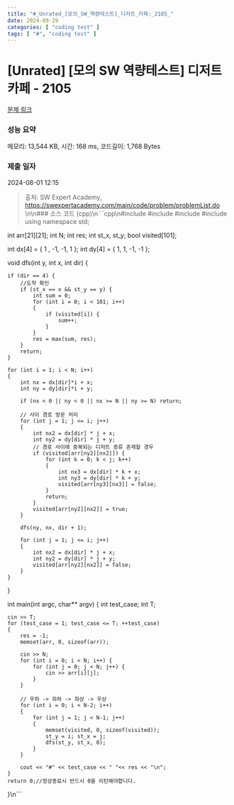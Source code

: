 ```yaml
---
title: "#_Unrated_[모의_SW_역량테스트]_디저트_카페:_2105_"
date: 2024-09-29
categories: [ "coding test" ]
tags: [ "#", "coding test" ]
---
```


# [Unrated] [모의 SW 역량테스트] 디저트 카페 - 2105 

[문제 링크](https://swexpertacademy.com/main/code/problem/problemDetail.do?contestProbId=AV5VwAr6APYDFAWu) 

### 성능 요약

메모리: 13,544 KB, 시간: 168 ms, 코드길이: 1,768 Bytes

### 제출 일자

2024-08-01 12:15



> 출처: SW Expert Academy, https://swexpertacademy.com/main/code/problem/problemList.do
\n\n### 소스 코드 (cpp)\n```cpp\n#include<iostream>
#include<cstring>
#include <algorithm>
#include<vector>
using namespace std;

int arr[21][21];
int N;
int res;
int st_x, st_y;
bool visited[101];

int dx[4] = { 1 , -1, -1, 1 };
int dy[4] = { 1, 1, -1, -1 };


void dfs(int y, int x, int dir) {

	if (dir == 4) { 
		//도착 확인
		if (st_x == x && st_y == y) {
			int sum = 0;
			for (int i = 0; i < 101; i++)
			{
				if (visited[i]) {
					sum++;
				}
			}
			res = max(sum, res);
		}
		return; 
	}

	for (int i = 1; i < N; i++)
	{
		int nx = dx[dir]*i + x;
		int ny = dy[dir]*i + y;

		if (nx < 0 || ny < 0 || nx >= N || ny >= N) return;
	
		// 사이 경로 방문 처리
		for (int j = 1; j <= i; j++)
		{
			int nx2 = dx[dir] * j + x;
			int ny2 = dy[dir] * j + y;
			// 경로 사이에 중복되는 디저트 종류 존재할 경우
			if (visited[arr[ny2][nx2]]) {
				for (int k = 0; k < j; k++)
				{
					int nx3 = dx[dir] * k + x;
					int ny3 = dy[dir] * k + y;
					visited[arr[ny3][nx3]] = false;
				}
				return;
			}
			visited[arr[ny2][nx2]] = true;
		}

		dfs(ny, nx, dir + 1);

		for (int j = 1; j <= i; j++)
		{
			int nx2 = dx[dir] * j + x;
			int ny2 = dy[dir] * j + y;
			visited[arr[ny2][nx2]] = false;
		}
	}
}

int main(int argc, char** argv)
{
	int test_case;
	int T;

	cin >> T;
	for (test_case = 1; test_case <= T; ++test_case)
	{
		res = -1;
		memset(arr, 0, sizeof(arr));

		cin >> N;
		for (int i = 0; i < N; i++) {
			for (int j = 0; j < N; j++) {
				cin >> arr[i][j];
			}
		}

		// 우하 -> 좌하 -> 좌상 -> 우상
		for (int i = 0; i < N-2; i++)
		{
			for (int j = 1; j < N-1; j++)
			{
				memset(visited, 0, sizeof(visited));
				st_y = i; st_x = j; 
				dfs(st_y, st_x, 0);
			}
		}

		cout << "#" << test_case << " "<< res << "\n";
	}
	return 0;//정상종료시 반드시 0을 리턴해야합니다.
}\n```
